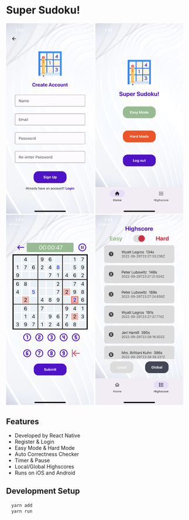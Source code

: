 # Super Sudoku!
<p float="left">
  <img width="240" src="https://github.com/GodDamnGitHub/Sudoku_UIReworked/blob/master/assets/03.PNG">
  <img width="240" src="https://github.com/GodDamnGitHub/Sudoku_UIReworked/blob/master/assets/04.PNG">
  <img width="240" src="https://github.com/GodDamnGitHub/Sudoku_UIReworked/blob/master/assets/05.PNG">
  <img width="240" src="https://github.com/GodDamnGitHub/Sudoku_UIReworked/blob/master/assets/06.PNG">
</p>



## Features

- Developed by React Native
- Register & Login
- Easy Mode & Hard Mode
- Auto Correctness Checker
- Timer & Pause
- Local/Global Highscores
- Runs on iOS and Android

## Development Setup

```console
  yarn add
  yarn run
```
